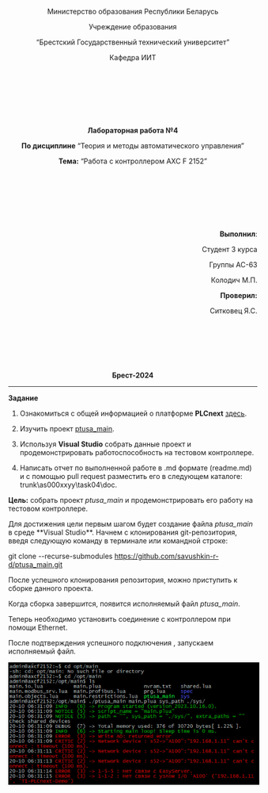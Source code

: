 <p align="center">Министерство образования Республики Беларусь</p>
<p align="center">Учреждение образования</p>
<p align="center">“Брестский Государственный технический университет”</p>
<p align="center">Кафедра ИИТ</p>
<br><br><br><br><br><br>
<p align="center"><strong>Лабораторная работа №4</strong></p>
<p align="center"><strong>По дисциплине</strong> “Теория и методы автоматического управления”</p>
<p align="center"><strong>Тема:</strong> “Работа с контроллером AXC F 2152”</p>
<br><br><br><br><br><br>
<p align="right"><strong>Выполнил</strong>:</p>
<p align="right">Студент 3 курса</p>
<p align="right">Группы АС-63</p>
<p align="right">Колодич М.П.</p>
<p align="right"><strong>Проверил:</strong></p>
<p align="right">Ситковец Я.С.</p>
<br><br><br><br><br>
<p align="center"><strong>Брест-2024</strong></p>

---
**Задание**

1. Ознакомиться с общей информацией о платформе **PLCnext** [здесь](https://www.plcnext.help/te/About/Home.htm).

2. Изучить проект [ptusa_main](https://github.com/savushkin-r-d/ptusa_main).

3. Используя **Visual Studio** собрать данные проект и продемонстрировать работоспособность на тестовом контроллере.

4. Написать отчет по выполненной работе в .md формате (readme.md) и с помощью pull request разместить его в следующем каталоге: trunk\as000xxyy\task04\doc.


<p> <strong>Цель:</strong> собрать проект <em>ptusa_main</em> и продемонстрировать его работу на тестовом контроллере.</p>

<p>Для достижения цели первым шагом будет создание файла <em>ptusa_main</em> в среде **Visual Studio**. Начнем с клонирования git-репозитория, введя следующую команду в терминале или командной строке:</p>


git clone --recurse-submodules https://github.com/savushkin-r-d/ptusa_main.git

<p>После успешного клонирования репозитория, можно приступить к сборке данного проекта.</p>

<p>Когда сборка завершится, появится  исполняемый файл <em>ptusa_main</em>.</p>

<p>Теперь необходимо установить соединение с контроллером при помощи Ethernet.</p>

<p>После подтверждения успешного подключения , запускаем исполняемый файл.</p>

<p align="center"><img style='border:2px solid #010001' src="./images/results.png"/></p>
